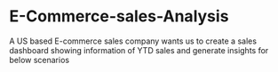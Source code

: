# E-Commerce-sales-Analysis
A US based E-commerce sales company wants us to create a sales dashboard showing information of YTD sales and generate insights for below scenarios 
